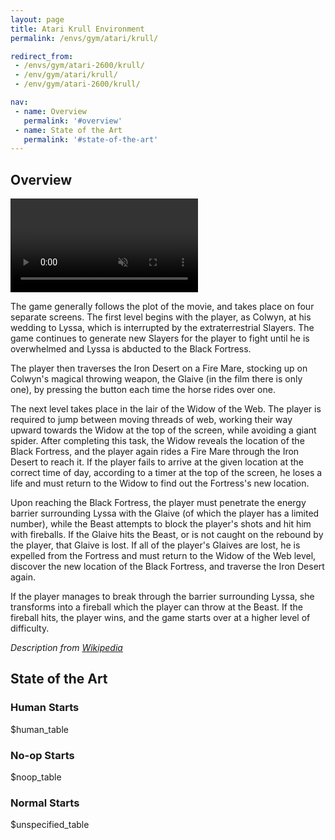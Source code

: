```yaml
---
layout: page
title: Atari Krull Environment
permalink: /envs/gym/atari/krull/

redirect_from:
 - /envs/gym/atari-2600/krull/
 - /env/gym/atari/krull/
 - /env/gym/atari-2600/krull/

nav:
 - name: Overview
   permalink: '#overview'
 - name: State of the Art
   permalink: '#state-of-the-art'
---
```



## Overview

<video autoplay muted loop controls>
  <source src="{{ 'assets/_pages/envs/gym/atari/krull.mp4' | absolute_url }}" type="video/mp4">
</video>

The game generally follows the plot of the movie, and takes place on four separate screens. The first level begins with the player, as Colwyn, at his wedding to Lyssa, which is interrupted by the extraterrestrial Slayers. The game continues to generate new Slayers for the player to fight until he is overwhelmed and Lyssa is abducted to the Black Fortress.

The player then traverses the Iron Desert on a Fire Mare, stocking up on Colwyn's magical throwing weapon, the Glaive (in the film there is only one), by pressing the button each time the horse rides over one.

The next level takes place in the lair of the Widow of the Web. The player is required to jump between moving threads of web, working their way upward towards the Widow at the top of the screen, while avoiding a giant spider. After completing this task, the Widow reveals the location of the Black Fortress, and the player again rides a Fire Mare through the Iron Desert to reach it. If the player fails to arrive at the given location at the correct time of day, according to a timer at the top of the screen, he loses a life and must return to the Widow to find out the Fortress's new location.

Upon reaching the Black Fortress, the player must penetrate the energy barrier surrounding Lyssa with the Glaive (of which the player has a limited number), while the Beast attempts to block the player's shots and hit him with fireballs. If the Glaive hits the Beast, or is not caught on the rebound by the player, that Glaive is lost. If all of the player's Glaives are lost, he is expelled from the Fortress and must return to the Widow of the Web level, discover the new location of the Black Fortress, and traverse the Iron Desert again.

If the player manages to break through the barrier surrounding Lyssa, she transforms into a fireball which the player can throw at the Beast. If the fireball hits, the player wins, and the game starts over at a higher level of difficulty.

*Description from [Wikipedia](https://en.wikipedia.org/wiki/Krull_(video_game))*


## State of the Art

### Human Starts

$human_table

### No-op Starts

$noop_table

### Normal Starts

$unspecified_table
